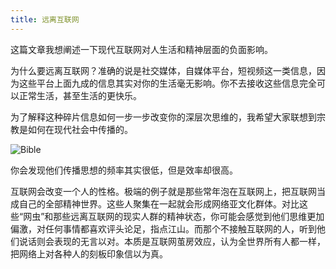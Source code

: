 ```yaml
---
title: 远离互联网
---
```


这篇文章我想阐述一下现代互联网对人生活和精神层面的负面影响。

为什么要远离互联网？准确的说是社交媒体，自媒体平台，短视频这一类信息，因为这些平台上面九成的信息其实对你的生活毫无影响。你不去接收这些信息完全可以正常生活，甚至生活的更快乐。

为了解释这种碎片信息如何一步一步改变你的深层次思维的，我希望大家联想到宗教是如何在现代社会中传播的。

![Bible](/res/img/bible.jpeg)

你会发现他们传播思想的频率其实很低，但是效率却很高。

互联网会改变一个人的性格。极端的例子就是那些常年泡在互联网上，把互联网当成自己的全部精神世界。这些人聚集在一起就会形成网络亚文化群体。对比这些“网虫”和那些远离互联网的现实人群的精神状态，你可能会感觉到他们思维更加偏激，对任何事情都喜欢评头论足，指点江山。而那个不接触互联网的人，听到他们说话则会表现的无言以对。本质是互联网茧房效应，认为全世界所有人都一样，把网络上对各种人的刻板印象信以为真。